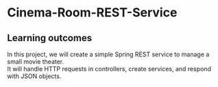 # Cinema-Room-REST-Service

## Learning outcomes
In this project, we will create a simple Spring REST service to manage a small movie theater. <br/>
It will handle HTTP requests in controllers, create services, and respond with JSON objects.

